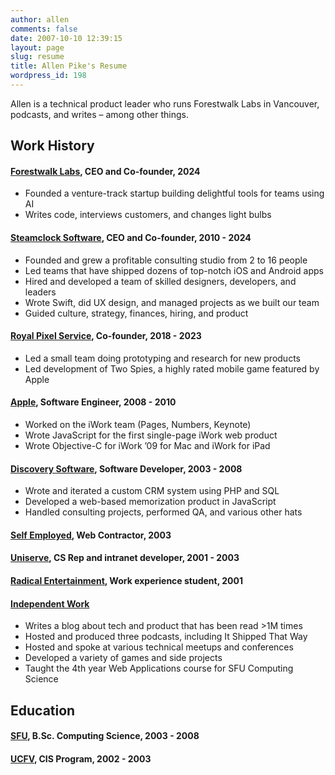 ```yaml
---
author: allen
comments: false
date: 2007-10-10 12:39:15
layout: page
slug: resume
title: Allen Pike's Resume
wordpress_id: 198
---
```


Allen is a technical product leader who runs Forestwalk Labs in Vancouver, podcasts, and writes – among other things.

## Work History

#### [Forestwalk Labs](http://forestwalk.ai/), CEO and Co-founder, 2024

* Founded a venture-track startup building delightful tools for teams using AI
* Writes code, interviews customers, and changes light bulbs

#### [Steamclock Software](http://steamclock.com/), CEO and Co-founder, 2010 - 2024

* Founded and grew a profitable consulting studio from 2 to 16 people
* Led teams that have shipped dozens of top-notch iOS and Android apps
* Hired and developed a team of skilled designers, developers, and leaders
* Wrote Swift, did UX design, and managed projects as we built our team
* Guided culture, strategy, finances, hiring, and product

#### [Royal Pixel Service](http://royalpixel.com/), Co-founder, 2018 - 2023

* Led a small team doing prototyping and research for new products
* Led development of Two Spies, a highly rated mobile game featured by Apple

#### [Apple](http://www.apple.com/), Software Engineer, 2008 - 2010

* Worked on the iWork team (Pages, Numbers, Keynote)
* Wrote JavaScript for the first single-page iWork web product
* Wrote Objective-C for iWork ’09 for Mac and iWork for iPad

#### [Discovery Software](http://www.discoverysoftware.com/), Software Developer, 2003 - 2008

* Wrote and iterated a custom CRM system using PHP and SQL
* Developed a web-based memorization product in JavaScript
* Handled consulting projects, performed QA, and various other hats

#### [Self Employed](http://steamclocksw.com), Web Contractor, 2003

#### [Uniserve](http://uniserve.com), CS Rep and intranet developer, 2001 - 2003

#### [Radical Entertainment](http://radical.ca), Work experience student, 2001

#### [Independent Work](/)

* Writes a blog about tech and product that has been read >1M times
* Hosted and produced three podcasts, including It Shipped That Way
* Hosted and spoke at various technical meetups and conferences
* Developed a variety of games and side projects
* Taught the 4th year Web Applications course for SFU Computing Science

## Education

#### [SFU](http://www.sfu.ca/), B.Sc. Computing Science, 2003 - 2008

#### [UCFV](http://www.ufv.ca/), CIS Program, 2002 - 2003
